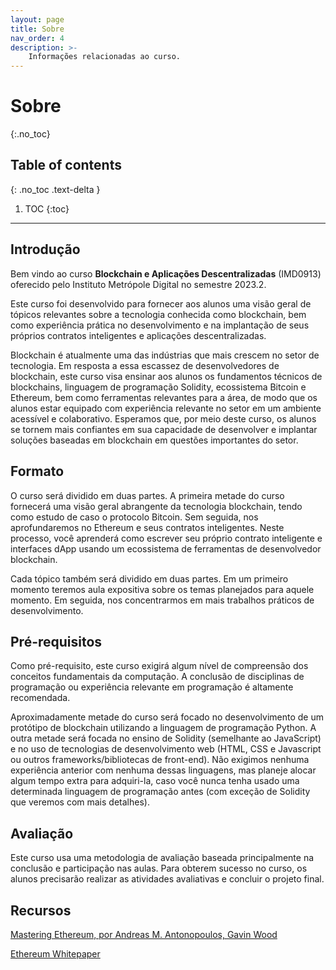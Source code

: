 ```yaml
---
layout: page
title: Sobre
nav_order: 4
description: >-
    Informações relacionadas ao curso.
---
```


# Sobre
{:.no_toc}

## Table of contents
{: .no_toc .text-delta }

1. TOC
{:toc}

---

## Introdução

Bem vindo ao curso **Blockchain e Aplicações Descentralizadas** (IMD0913) oferecido pelo Instituto Metrópole Digital no semestre 2023.2.

Este curso foi desenvolvido para fornecer aos alunos uma visão geral de tópicos relevantes sobre a tecnologia conhecida como blockchain, bem como experiência prática no desenvolvimento e na implantação de seus próprios contratos inteligentes e aplicações descentralizadas.

Blockchain é atualmente uma das indústrias que mais crescem no setor de tecnologia. Em resposta a essa escassez de desenvolvedores de blockchain, este curso visa ensinar aos alunos os fundamentos técnicos de blockchains, linguagem de programação Solidity, ecossistema Bitcoin e Ethereum, bem como ferramentas relevantes para a área, de modo que os alunos estar equipado com experiência relevante no setor em um ambiente acessível e colaborativo. Esperamos que, por meio deste curso, os alunos se tornem mais confiantes em sua capacidade de desenvolver e implantar soluções baseadas em blockchain em questões importantes do setor.

## Formato

O curso será dividido em duas partes. A primeira metade do curso fornecerá uma visão geral abrangente da tecnologia blockchain, tendo como estudo de caso o protocolo Bitcoin. Sem seguida, nos aprofundaremos no Ethereum e seus contratos inteligentes.  Neste processo, você aprenderá como escrever seu próprio contrato inteligente e interfaces dApp usando um ecossistema de ferramentas de desenvolvedor blockchain.

Cada tópico também será dividido em duas partes. Em um primeiro momento teremos aula expositiva sobre os temas planejados para aquele momento. Em seguida, nos concentrarmos em mais trabalhos práticos de desenvolvimento.

## Pré-requisitos

Como pré-requisito, este curso exigirá algum nível de compreensão dos conceitos fundamentais da computação. A conclusão de disciplinas de programação ou experiência relevante em programação é altamente recomendada.

Aproximadamente metade do curso será focado no desenvolvimento de um protótipo de blockchain utilizando a linguagem de programação Python. A outra metade será focada no ensino de Solidity (semelhante ao JavaScript) e no uso de tecnologias de desenvolvimento web (HTML, CSS e Javascript ou outros frameworks/bibliotecas de front-end). Não exigimos nenhuma experiência anterior com nenhuma dessas linguagens, mas planeje alocar algum tempo extra para adquiri-la, caso você nunca tenha usado uma determinada linguagem de programação antes (com exceção de Solidity que veremos com mais detalhes).

## Avaliação

Este curso usa uma metodologia de avaliação baseada principalmente na conclusão e participação nas aulas. Para obterem sucesso no curso, os alunos precisarão realizar as atividades avaliativas e concluir o projeto final.

## Recursos

[Mastering Ethereum, por Andreas M. Antonopoulos, Gavin Wood](https://github.com/ethereumbook/ethereumbook)

[Ethereum Whitepaper](https://ethereum.org/en/whitepaper)
